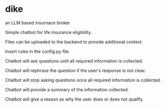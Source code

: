 # dike
an LLM based insurnace broker

Simple chatbot for life insurance eligibility.

Files can be uploaded to the backend to provide additional context.

Insert rules in the config.py file.

Chatbot will ask questions until all required information is collected.

Chatbot will rephrase the question if the user's response is not clear.

Chatbot will stop asking questions once all required information is collected.

Chatbot will provide a summary of the information collected.

Chatbot will give a reason as why the user does or does not qualify.